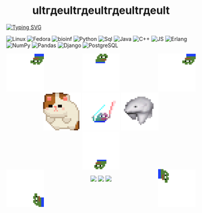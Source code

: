 <div id="header" align="center"><h1>ultгдеultгдеultгдеultгдеult</h1></div>

[![Typing SVG](https://readme-typing-svg.herokuapp.com?color=%2336ABC7&lines=a+great+programmer+programs)](https://git.io/typing-svg)


![Linux](https://img.shields.io/badge/-Linux-010006?style=for-the-badge&logo=Linux)
![Fedora](https://img.shields.io/badge/-Fedora-010006?style=for-the-badge&logo=Fedora)
![bioinf](https://img.shields.io/badge/-Bioinf-010006?style=for-the-badge&logo=bioinf)
![Python](https://img.shields.io/badge/-Python-010006?style=for-the-badge&logo=python)
![Sql](https://img.shields.io/badge/-SQLite-010006?style=for-the-badge&logo=sqlite)
![Java](https://img.shields.io/badge/Java-010006?style=for-the-badge&logo=openjdk)
![C++](https://img.shields.io/badge/-C++-010006?style=for-the-badge&logo=cplusplus)
![JS](https://img.shields.io/badge/-JS-010006?style=for-the-badge&logo=javascript)
![Erlang](https://img.shields.io/badge/-Erlang-010006?style=for-the-badge&logo=erlang)
![NumPy](https://img.shields.io/badge/-NumPy-010006?style=for-the-badge&logo=numpy)
![Pandas](https://img.shields.io/badge/-Pandas-010006?style=for-the-badge&logo=pandas)
![Django](https://img.shields.io/badge/-Django-010006?style=for-the-badge&logo=django)
![PostgreSQL](https://img.shields.io/badge/-PostgreSQL-010006?style=for-the-badge&logo=postgresql)





<div id="header" align="center">
  <img src="https://github.com/divanys/divanys/blob/main/forPhoto/bttv_hlam-512px-7origs.gif" width="100" align="left" фроги прыгает во все 4 стороны>
  <img src="https://github.com/divanys/divanys/blob/main/forPhoto/bttv_hlam-512px-10.gif" width="100">
  <img src="https://github.com/divanys/divanys/blob/main/forPhoto/bttv_hlam-512px-7.gif" width="100" align="right" фроги прыгает во все 4 стороны>
</div>
  
<div id="header" align="center">
  <img src="https://github.com/divanys/divanys/blob/main/forPhoto/bttv_hlam-512px-2.gif" width="100" котик>
  <img src="https://github.com/divanys/divanys/blob/main/forPhoto/bttv_hlam-512px-4.gif" width="100" фроги с палками>
  <img src="https://github.com/divanys/divanys/blob/main/forPhoto/bttv_hlam-512px-8.gif" width="100" медведь>
</div>

<div id="gthtdthyenj" align="center">
    <img src="https://github.com/divanys/divanys/blob/main/forPhoto/bttv_hlam-512px-10_%D0%BF%D0%B5%D1%80%D0%B5%D0%B2%D1%91%D1%80%D0%BD%D1%83%D1%82%D0%BE.gif" width="100" align="center">
 </div>
    
<div id="zhopa">
    <img src="https://github.com/divanys/divanys/blob/main/forPhoto/bttv_hlam-512px-7-copy-1.gif" width="100" align="left" фроги прыгает во все 4 стороны>
    <img src="https://github.com/divanys/divanys/blob/main/forPhoto/bttv_hlam-512px-7-copy-0.gif" width="100" align="right" фроги прыгает во все 4 стороны>
</div>
<br>

<div id="stat" align="center">
	<img src="https://github-profile-summary-cards.vercel.app/api/cards/profile-details?username=divanys&theme=github_dark"/>
	<img src="https://github-profile-summary-cards.vercel.app/api/cards/most-commit-language?username=divanys&theme=github_dark"/>
	<img src="https://github-profile-summary-cards.vercel.app/api/cards/stats?username=divanys&theme=github_dark"/>
</div>
